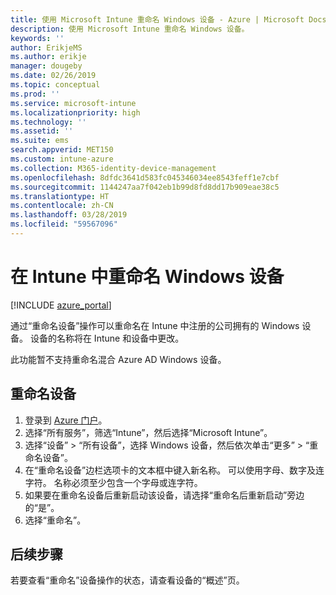 ```yaml
---
title: 使用 Microsoft Intune 重命名 Windows 设备 - Azure | Microsoft Docs
description: 使用 Microsoft Intune 重命名 Windows 设备。
keywords: ''
author: ErikjeMS
ms.author: erikje
manager: dougeby
ms.date: 02/26/2019
ms.topic: conceptual
ms.prod: ''
ms.service: microsoft-intune
ms.localizationpriority: high
ms.technology: ''
ms.assetid: ''
ms.suite: ems
search.appverid: MET150
ms.custom: intune-azure
ms.collection: M365-identity-device-management
ms.openlocfilehash: 8dfdc3641d583fc045346034ee8543feff1e7cbf
ms.sourcegitcommit: 1144247aa7f042eb1b99d8fd8dd17b909eae38c5
ms.translationtype: HT
ms.contentlocale: zh-CN
ms.lasthandoff: 03/28/2019
ms.locfileid: "59567096"
---
```

# <a name="rename-a-windows-device-in-intune"></a>在 Intune 中重命名 Windows 设备


[!INCLUDE [azure_portal](./includes/azure_portal.md)]

通过“重命名设备”操作可以重命名在 Intune 中注册的公司拥有的 Windows 设备。 设备的名称将在 Intune 和设备中更改。 

此功能暂不支持重命名混合 Azure AD Windows 设备。

## <a name="rename-a-device"></a>重命名设备

1. 登录到 [Azure 门户](https://portal.azure.com)。
2. 选择“所有服务”，筛选“Intune”，然后选择“Microsoft Intune”。
3. 选择“设备” > “所有设备”，选择 Windows 设备，然后依次单击“更多” > “重命名设备”。
4. 在“重命名设备”边栏选项卡的文本框中键入新名称。 可以使用字母、数字及连字符。 名称必须至少包含一个字母或连字符。
5. 如果要在重命名设备后重新启动该设备，请选择“重命名后重新启动”旁边的“是”。
6. 选择“重命名”。



## <a name="next-steps"></a>后续步骤

若要查看“重命名”设备操作的状态，请查看设备的“概述”页。

